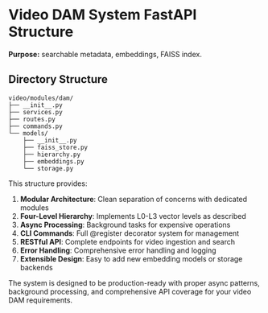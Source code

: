 # Video DAM System FastAPI Structure

**Purpose:** searchable metadata, embeddings, FAISS index.

## Directory Structure
```
video/modules/dam/
├── __init__.py
├── services.py
├── routes.py
├── commands.py
└── models/
    ├── __init__.py
    ├── faiss_store.py
    ├── hierarchy.py
    ├── embeddings.py
    └── storage.py
```

This structure provides:

1. **Modular Architecture**: Clean separation of concerns with dedicated modules
2. **Four-Level Hierarchy**: Implements L0-L3 vector levels as described
3. **Async Processing**: Background tasks for expensive operations
4. **CLI Commands**: Full @register decorator system for management
5. **RESTful API**: Complete endpoints for video ingestion and search
6. **Error Handling**: Comprehensive error handling and logging
7. **Extensible Design**: Easy to add new embedding models or storage backends

The system is designed to be production-ready with proper async patterns, background processing, and comprehensive API coverage for your video DAM requirements.